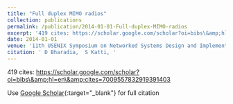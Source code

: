 ```yaml
---
title: "Full duplex MIMO radios"
collection: publications
permalink: /publication/2014-01-01-Full-duplex-MIMO-radios
excerpt: '419 cites: https://scholar.google.com/scholar?oi=bibs\&amp;hl=en\&amp;cites=7009557832919391403'
date: 2014-01-01
venue: '11th USENIX Symposium on Networked Systems Design and Implementation'
citation: ' D Bharadia,  S Katti, '
---
```

419 cites: https://scholar.google.com/scholar?oi=bibs\&amp;hl=en\&amp;cites=7009557832919391403

Use [Google Scholar](https://scholar.google.com/scholar?q=Full+duplex+MIMO+radios){:target="_blank"} for full citation